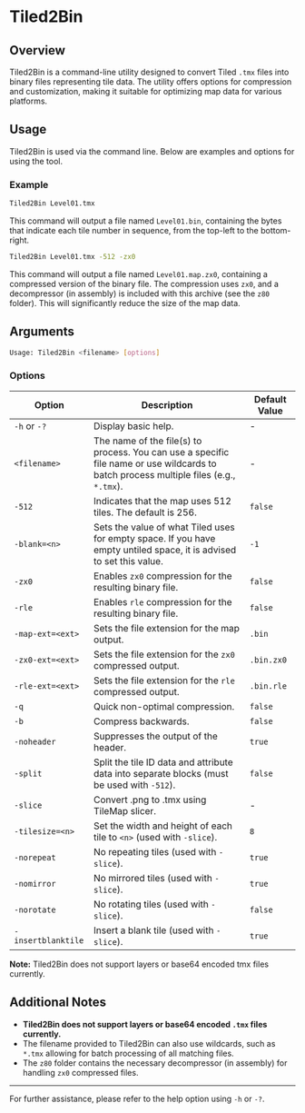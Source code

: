 # Tiled2Bin

## Overview

Tiled2Bin is a command-line utility designed to convert Tiled `.tmx` files into binary files representing tile data. The utility offers options for compression and customization, making it suitable for optimizing map data for various platforms.

## Usage

Tiled2Bin is used via the command line. Below are examples and options for using the tool.

### Example

```bash
Tiled2Bin Level01.tmx
```

This command will output a file named `Level01.bin`, containing the bytes that indicate each tile number in sequence, from the top-left to the bottom-right.

```bash
Tiled2Bin Level01.tmx -512 -zx0
```

This command will output a file named `Level01.map.zx0`, containing a compressed version of the binary file. The compression uses `zx0`, and a decompressor (in assembly) is included with this archive (see the `z80` folder). This will significantly reduce the size of the map data.

## Arguments

```bash
Usage: Tiled2Bin <filename> [options]
```

### Options

| Option              | Description                                                                                                                                         | Default Value          |
|---------------------|-----------------------------------------------------------------------------------------------------------------------------------------------------|------------------------|
| `-h` or `-?`        | Display basic help.                                                                                                                                 | -                      |
| `<filename>`        | The name of the file(s) to process. You can use a specific file name or use wildcards to batch process multiple files (e.g., `*.tmx`).              | -                      |
| `-512`              | Indicates that the map uses 512 tiles. The default is 256.                                                                                          | `false`                |
| `-blank=<n>`        | Sets the value of what Tiled uses for empty space. If you have empty untiled space, it is advised to set this value.                                | `-1`                   |
| `-zx0`              | Enables `zx0` compression for the resulting binary file.                                                                                            | `false`                |
| `-rle`              | Enables `rle` compression for the resulting binary file.                                                                                            | `false`                |
| `-map-ext=<ext>`    | Sets the file extension for the map output.                                                                                                         | `.bin`                 |
| `-zx0-ext=<ext>`    | Sets the file extension for the `zx0` compressed output.                                                                                            | `.bin.zx0`             |
| `-rle-ext=<ext>`    | Sets the file extension for the `rle` compressed output.                                                                                            | `.bin.rle`             |
| `-q`                | Quick non-optimal compression.                                                                                                                      | `false`                |
| `-b`                | Compress backwards.                                                                                                                                 | `false`                |
| `-noheader`         | Suppresses the output of the header.                                                                                                                | `true`                |
| `-split`            | Split the tile ID data and attribute data into separate blocks (must be used with `-512`).                                                          | `false`                |
| `-slice`            | Convert .png to .tmx using TileMap slicer.                                                                                                          | -                      |
| `-tilesize=<n>`     | Set the width and height of each tile to `<n>` (used with `-slice`).                                                                                | `8`                    |
| `-norepeat`         | No repeating tiles (used with `-slice`).                                                                                                            | `true`                 |
| `-nomirror`         | No mirrored tiles (used with `-slice`).                                                                                                             | `true`                 |
| `-norotate`         | No rotating tiles (used with `-slice`).                                                                                                             | `false`                |
| `-insertblanktile`  | Insert a blank tile (used with `-slice`).                                                                                                           | `true`                 |

**Note:** Tiled2Bin does not support layers or base64 encoded tmx files currently.

## Additional Notes

- **Tiled2Bin does not support layers or base64 encoded `.tmx` files currently.**
- The filename provided to Tiled2Bin can also use wildcards, such as `*.tmx` allowing for batch processing of all matching files.
- The `z80` folder contains the necessary decompressor (in assembly) for handling `zx0` compressed files.

---

For further assistance, please refer to the help option using `-h` or `-?`.